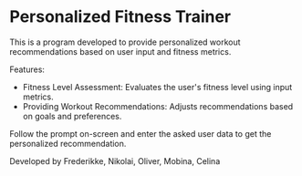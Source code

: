 # Personalized Fitness Trainer

This is a program developed to provide personalized workout recommendations based on user input and fitness metrics.

Features:
* Fitness Level Assessment: Evaluates the user's fitness level using input metrics.
* Providing Workout Recommendations: Adjusts recommendations based on goals and preferences.

Follow the prompt on-screen and enter the asked user data to get the personalized recommendation.

Developed by 
Frederikke, 
Nikolai,
Oliver, 
Mobina, 
Celina

